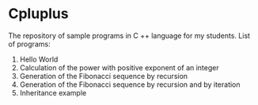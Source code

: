 # Cpluplus
The repository of sample programs in C ++ language for my students.
List of programs:
  1) Hello World
  2) Calculation of the power with positive exponent of an integer
  3) Generation of the Fibonacci sequence by recursion
  4) Generation of the Fibonacci sequence by recursion and by iteration
  5) Inheritance example

